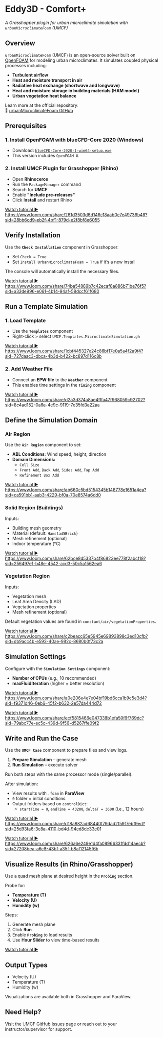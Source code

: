 # Eddy3D - Comfort+

*A Grasshopper plugin for urban microclimate simulation with `urbanMicroclimateFoam` (UMCF)*

## Overview

`urbanMicroclimateFoam` (UMCF) is an open-source solver built on [OpenFOAM](https://openfoam.org/) for modeling urban microclimates. It simulates coupled physical processes including:

- **Turbulent airflow**
- **Heat and moisture transport in air**
- **Radiative heat exchange (shortwave and longwave)**
- **Heat and moisture storage in building materials (HAM model)**
- **Urban vegetation heat balance**

 Learn more at the official repository:  
🔗 [urbanMicroclimateFoam GitHub](https://github.com/OpenFOAM-BuildingPhysics/urbanMicroclimateFoam)

## Prerequisites

### 1. Install OpenFOAM with blueCFD-Core 2020 (Windows)

- Download: [`blueCFD-Core-2020-1-win64-setup.exe`](https://bluecfd.github.io/Core/Downloads/#bluecfd-core-2020-1)  
- This version includes `OpenFOAM 8`.

### 2. Install UMCF Plugin for Grasshopper (Rhino)

- Open **Rhinoceros**
- Run the `PackageManager` command
- Search for **UMCF**
- Enable **"Include pre-releases"**  
- Click **Install** and restart Rhino

[Watch tutorial ▶](#) https://www.loom.com/share/261d3503d6d146c18aab0e7e49736b48?sid=28bb6cd9-eb2f-4bf1-879d-e2f8bf8e6055

## Verify Installation

Use the **`Check Installation`** component in Grasshopper:

- Set `Check = True`
- Set `Install UrbanMicroclimateFoam = True` if it’s a new install

The console will automatically install the necessary files.

[Watch tutorial ▶](#) https://www.loom.com/share/74ba54889b7c42ecaf8a886b71be76f5?sid=a33de996-e061-4b14-94af-58dccf61f680

## Run a Template Simulation

### 1. Load Template

- Use the **`Templates`** component
- Right-click > select `UMCF.Templates.MicroclimateSimulation.gh`

[Watch tutorial ▶](#) https://www.loom.com/share/1cbf445327e24c86bf17e0a5a4f2a9f4?sid=727daac3-dbca-4b3d-b422-bc897d116c8b

### 2. Add Weather File

- Connect an **EPW file** to the **`Weather`** component  
- This enables time settings in the **`Timing`** component

[Watch tutorial ▶](#) https://www.loom.com/share/d2a3d374a8ae4fffa47f968059c92702?sid=8c4ad152-0a6a-4e9c-9119-7e35fd3a22aa

##  Define the Simulation Domain

### Air Region

Use the **`Air Region`** component to set:

- **ABL Conditions:** Wind speed, height, direction
- **Domain Dimensions:**
  - `Cell Size`
  - `Front Add`, `Back Add`, `Sides Add`, `Top Add`
  - `Refinement Box Add`

[Watch tutorial ▶](#) https://www.loom.com/share/ab660c5bd5154345b148778e1651a4ea?sid=ca591bb1-aab3-4229-bf0a-70e8574a6dd0

### Solid Region (Buildings)

Inputs:

- Building mesh geometry
- Material (default: `Hamstad5Brick`)
- Mesh refinement (optional)
- Indoor temperature (°C)

[Watch tutorial ▶](#) https://www.loom.com/share/62bce8d5337b4f86823ee778f2abcf18?sid=256497e1-b48e-4542-acd3-50c5a1562ea6

### Vegetation Region

Inputs:

- Vegetation mesh
- Leaf Area Density (LAD)
- Vegetation properties
- Mesh refinement (optional)

Default vegetation values are found in `constant/air/vegetationProperties`.

[Watch tutorial ▶](#) https://www.loom.com/share/c2beacc65e5945e69893898c3ed10cfb?sid=db9acc4b-e593-40ae-982c-8680b0f73c2a

## Simulation Settings

Configure with the **`Simulation Settings`** component:

- **Number of CPUs** (e.g., 10 recommended)
- **maxFluidIteration** (higher = better resolution)

[Watch tutorial ▶](#) https://www.loom.com/share/a0e206e4e7e04bf19bd6cca1b9c5e3d4?sid=f9371d46-0eb6-45f2-b632-2e57da444d72

[Watch tutorial ▶](#) https://www.loom.com/share/ecf5815466e047338b1efa50f9f769dc?sid=79abc77e-ec5c-439d-9f56-d5267ffe09f2

## Write and Run the Case

Use the **`UMCF Case`** component to prepare files and view logs.

1. **Prepare Simulation** – generate mesh  
2. **Run Simulation** – execute solver  

 Run both steps with the same processor mode (single/parallel).

After simulation:
- View results with `.foam` in **ParaView**
- `0` folder = initial conditions
- Output folders based on `controlDict`:
  - `startTime = 0`, `endTime = 43200`, `deltaT = 3600` (i.e., 12 hours)

[Watch tutorial ▶](#) https://www.loom.com/share/d18a882ad68440f79dad2f59f7ebf9ed?sid=25d93fa6-3e8a-4110-bd4d-94ed8dc33e01 

[Watch tutorial ▶](#) https://www.loom.com/share/626a6e249e1d4fa08966331fdd14aecb?sid=27208bea-a6c8-43bf-a35f-b8af12145f6b

## Visualize Results (in Rhino/Grasshopper)

Use a quad mesh plane at desired height in the **`Probing`** section.

Probe for:
- **Temperature (T)**
- **Velocity (U)**
- **Humidity (w)**

Steps:

1. Generate mesh plane  
2. Click **Run**  
3. Enable **`Probing`** to load results  
4. Use **Hour Slider** to view time-based results

[Watch tutorial ▶](#) <!-- Add probing tutorial video link -->

## Output Types

- Velocity (U)
- Temperature (T)
- Humidity (w)

Visualizations are available both in Grasshopper and ParaView.


## Need Help?

Visit the [UMCF GitHub Issues](https://github.com/OpenFOAM-BuildingPhysics/urbanMicroclimateFoam/issues) page or reach out to your instructor/supervisor for support.

